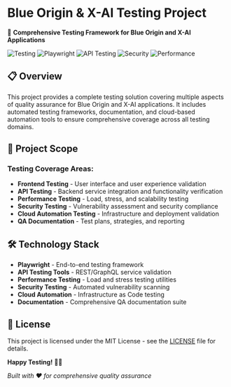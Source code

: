 # Blue Origin & X-AI Testing Project

🚀 **Comprehensive Testing Framework for Blue Origin and X-AI Applications**

![Testing](https://img.shields.io/badge/Testing-Comprehensive-blue)
![Playwright](https://img.shields.io/badge/Playwright-E2E-green)
![API Testing](https://img.shields.io/badge/API-Testing-orange)
![Security](https://img.shields.io/badge/Security-Testing-red)
![Performance](https://img.shields.io/badge/Performance-Testing-yellow)

## 📋 Overview

This project provides a complete testing solution covering multiple aspects of quality assurance for Blue Origin and X-AI applications. It includes automated testing frameworks, documentation, and cloud-based automation tools to ensure comprehensive coverage across all testing domains.

## 🎯 Project Scope

### Testing Coverage Areas:
- **Frontend Testing** - User interface and user experience validation
- **API Testing** - Backend service integration and functionality verification
- **Performance Testing** - Load, stress, and scalability testing
- **Security Testing** - Vulnerability assessment and security compliance
- **Cloud Automation Testing** - Infrastructure and deployment validation
- **QA Documentation** - Test plans, strategies, and reporting

## 🛠️ Technology Stack

- **Playwright** - End-to-end testing framework
- **API Testing Tools** - REST/GraphQL service validation
- **Performance Testing** - Load and stress testing utilities
- **Security Testing** - Automated vulnerability scanning
- **Cloud Automation** - Infrastructure as Code testing
- **Documentation** - Comprehensive QA documentation suite

## 📄 License

This project is licensed under the MIT License - see the [LICENSE](LICENSE) file for details.

**Happy Testing!** 🧪✨

*Built with ❤️ for comprehensive quality assurance*
